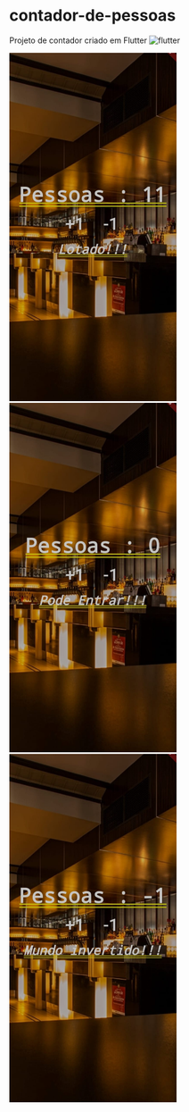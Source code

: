 # contador-de-pessoas
Projeto de contador criado em Flutter <img src="https://cdn.icon-icons.com/icons2/2107/PNG/512/file_type_flutter_icon_130599.png" alt="flutter" width="30" height="30" style="max-width:100%;"></img>

<img src="contador_de_pessoas/images/toReadme/lotado.jpeg" width="300">
<img src="contador_de_pessoas/images/toReadme/livre.jpeg" width="300">
<img src="contador_de_pessoas/images/toReadme/mundo%20invetido.jpeg" width="300">
